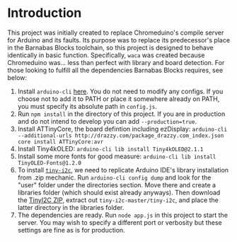 # Introduction
This project was initially created to replace Chromeduino's compile server for Arduino and its faults. Its purpose was to replace its predecessor's place in the Barnabas Blocks toolchain, so this project is designed to behave identically in basic function.
Specifically, `waca` was created because Chromeduino was... less than perfect with library and board detection. For those looking to fulfill all the dependencies Barnabas Blocks requires, see below:

1. Install `arduino-cli` [here](https://arduino.github.io/arduino-cli/latest/installation/). You do not need to modify any configs. If you choose not to add it to PATH or place it somewhere already on PATH, you must specify its absolute path in `config.js`.
2. Run `npm install` in the directory of this project. If you are in production and do not intend to develop you can add `--production=true`.
3. Install ATTinyCore, the board defintion including ezDisplay: `arduino-cli --additional-urls http://drazzy.com/package_drazzy.com_index.json core install ATTinyCore:avr`
4. Install Tiny4kOLED: `arduino-cli lib install Tiny4kOLED@2.1.1`
5. Install some more fonts for good measure: `arduino-cli lib install TinyOLED-Fonts@1.2.0`
6. To install [`tiny-i2c`](https://github.com/technoblogy/tiny-i2c), we need to replicate Arduino IDE's library installation from .zip mechanic. Run `arduino-cli config dump` and look for the "user" folder under the directories section. Move there and create a libraries folder (which should exist already anyways). Then download the [TinyI2C ZIP](https://github.com/technoblogy/tiny-i2c/archive/refs/heads/master.zip), extract out `tiny-i2c-master/tiny-i2c`, and place the latter directory in the libraries folder.
7. The dependencies are ready. Run `node app.js` in this project to start the server. You may wish to specify a different port or verbosity but these settings are fine as is for production.
